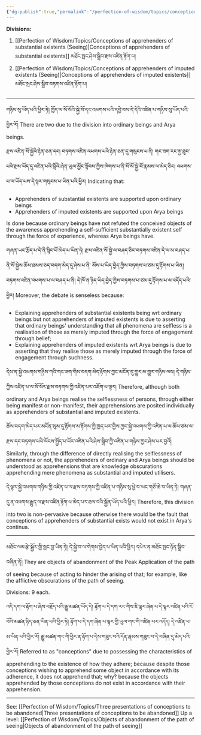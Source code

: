 ```yaml
---
{"dg-publish":true,"permalink":"/perfection-of-wisdom/topics/conceptions-of-apprehenders-seeing/"}
---
```


**Divisions:**
1. [[Perfection of Wisdom/Topics/Conceptions of apprehenders of substantial existents (Seeing)\|Conceptions of apprehenders of substantial existents]] མཐོང་སྤང་ཤེས་སྒྲིབ་རྫས་འཛིན་རྟོག་པ།
2. [[Perfection of Wisdom/Topics/Conceptions of apprehenders of imputed existents (Seeing)\|Conceptions of apprehenders of imputed existents]] མཐོང་སྤང་ཤེས་སྒྲིབ་བཏགས་འཛིན་རྟོག་པ།

---

གཉིས་སུ་ཡོད་པའི་ཕྱིར་ཏེ། ཁྱོད་ལ་སོ་སོའི་སྐྱེ་བོ་དང་འཕགས་པའི་དབྱེ་བས་དེ་དེའི་འཛིན་པ་གཉིས་སུ་ཡོད་པའི་ཕྱིར་རོ།
There are two due to the division into ordinary beings and Arya beings.

རྫས་འཛིན་སོ་སྐྱེའི་རྟེན་ཅན་དང། བཏགས་འཛིན་འཕགས་པའི་རྟེན་ཅན་དུ་གསུངས་པ་ནི། 
གང་ཟག་རང་རྐྱ་ཐུབ་པའི་རྫས་ཡོད་དུ་འཛིན་པའི་བློའི་ཞེན་ཡུལ་མྱོང་སྟོབས་ཀྱིས་ཁེགས་པ་ནི་སོ་སོ་སྐྱེ་བོ་རྣམས་ལ་མེད་ཅིང།
འཕགས་པ་ལ་ཡོད་པས་དེ་ལྟར་གསུངས་པ་ཡིན་པའི་ཕྱིར།
Indicating that:
- Apprehenders of substantial existents are supported upon ordinary beings
- Apprehenders of imputed existents are supported upon Arya beings

Is done because ordinary beings have not refuted the conceived objects of the awareness apprehending a self-sufficient substantially existent self through the force of experience, whereas Arya beings have.

གཞན་ཡང་རྩོད་པ་དེ་ནི་སྙིང་པོ་མེད་པ་ཡིན་ཏེ། རྫས་འཛིན་སོ་སྐྱེ་ལ་བཤད་ཅིང་བཏགས་འཛིན་དེ་ལ་མ་བཤད་པ་ནི་སོ་སྐྱེས་ཆོས་ཐམས་ཅད་བདག་མེད་དུ་ཤེས་པ་ནི་
མོས་པ་ཡིད་བྱེད་ཀྱིས་བཏགས་པ་ཙམ་དུ་རྟོགས་པ་ཡིན། བཏགས་འཛིན་འཕགས་པ་ལ་བཤད་པ་ནི། 
དེ་ཁོ་ན་ཉིད་ཡིད་བྱེད་ཀྱིས་བཏགས་པ་ཙམ་དུ་རྟོགས་པ་ལ་འདོད་པའི་ཕྱིར།
Moreover, the debate is senseless because:
- Explaining apprehenders of substantial existents being wrt ordinary beings but not apprehenders of imputed existents is due to asserting that ordinary beings' understanding that all phenomena are selfless is a realisation of those as merely imputed through the force of engagement through belief;
- Explaining apprehenders of imputed existents wrt Arya beings is due to asserting that they realise those as merely imputed through the force of engagement through suchness.

དེས་ན་སྐྱེ་འཕགས་གཉིས་ཀའི་གང་ཟག་གིས་བདག་མེད་རྟོགས་ཀྱང་མངོན་དུ་གྱུར་མ་གྱུར་གཉིས་ལས། དེ་གཉིས་ཀྱིས་འཛིན་པ་ལ་སོ་སོར་རྫས་བཏགས་ཀྱི་འཛིན་པར་འཇོག་པ་ལྟར། 
Therefore, although both ordinary and Arya beings realise the selflessness of persons, through either being manifest or non-manifest, their apprehensions are posited individually as apprehenders of substantial and imputed existents.

ཆོས་བདག་མེད་པར་མངོན་སུམ་དུ་རྟོགས་མ་རྟོགས་ཀྱི་ཁྱད་པར་གྱིས་ཀྱང་སྐྱེ་འཕགས་ཀྱི་འཛིན་པ་ལ་ཆོས་ཙམ་ལ་རྫས་དང་བཏགས་པའི་ལོངས་སྤྱོད་པ་པོར་འཛིན་པའི་ཤེས་སྒྲིབ་ཀྱི་འཛིན་པ་གཉིས་ཀྱང་ཤེས་པར་བྱའོ།
Similarly, through the difference of directly realising the selflessness of phenomena or not, the apprehenders of ordinary and Arya beings should be understood as apprehensions that are knowledge obscurations apprehending mere phenomena as substantial and imputed utilisers.

དེ་ལྟར་སྐྱེ་འཕགས་གཉིས་ཀྱི་འཛིན་པ་ལ་རྫས་བཏགས་ཀྱི་འཛིན་པ་གཉིས་སུ་ཕྱེ་བ་ཡང་གཙོ་ཆེ་བ་ཡིན་ཏེ། 
གཞན་དུ་ན་འཕགས་རྒྱུད་ལ་རྫས་འཛིན་རྟོག་པ་མེད་པར་ཐལ་བའི་སྐྱོན་ཡོད་པའི་ཕྱིར།
Therefore, this division into two is non-pervasive because otherwise there would be the fault that conceptions of apprehenders of substantial exists would not exist in Arya's continua.

---

མཐོང་ལམ་རྩེ་སྦྱོར་གྱི་སྤང་བྱ་ཡིན་ཏེ། དེ་སྐྱེ་བ་ལ་གེགས་བྱེད་པ་ཡིན་པའི་ཕྱིར། དཔེར་ན་མཐོང་སྤང་ཉོན་སྒྲིབ་བཞིན་ནོ།
They are objects of abandonment of the Peak Application of the path of seeing because of acting to hinder the arising of that; for example, like the afflictive obscurations of the path of seeing.

Divisions: 9 each.

འདི་དག་ལ་རྟོག་པ་ཞེས་བརྗོད་པའི་རྒྱུ་མཚན་ཡོད་དེ། རྟོག་པ་དེ་དག་རང་གིས་ཇི་ལྟར་ཞེན་པ་དེ་ལྟར་འཛིན་པའི་ངོ་བོའི་མཚན་ཉིད་ཅན་ཡིན་པའི་ཕྱིར་ཏེ། 
རྟོག་པ་དེ་དག་ཞེན་པ་ལྟར་གྱི་ཡུལ་གང་གི་འཛིན་པར་འདོད། དེ་འཛིན་པ་མ་ཡིན་པའི་ཕྱིར་རོ། 
རྒྱུ་མཚན་གང་གི་ཕྱིར་ན་རྟོག་པ་དེས་གཟུང་བའི་དོན་རྣམས་གཟུང་བ་དེ་བཞིན་དུ་མེད་པའི་ཕྱིར་རོ།
Referred to as "conceptions" due to possessing the characteristics of apprehending to the existence of how they adhere; because despite those conceptions wishing to apprehend some object in accordance with its adherence, it does not apprehend that; why? because the objects apprehended by those conceptions do not exist in accordance with their apprehension.



---
See: [[Perfection of Wisdom/Topics/Three presentations of conceptions to be abandoned\|Three presentations of conceptions to be abandoned]]
Up a level: [[Perfection of Wisdom/Topics/Objects of abandonment of the path of seeing\|Objects of abandonment of the path of seeing]]